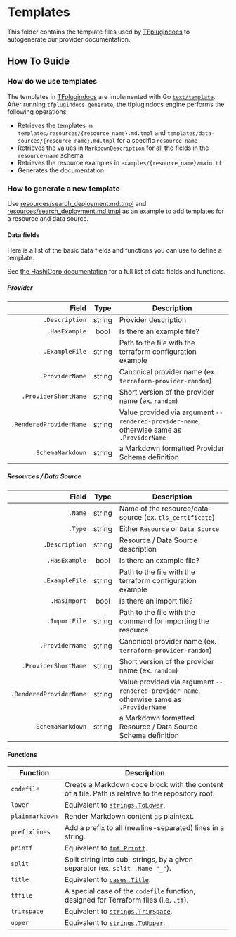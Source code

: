 # Templates 
This folder contains the template files used by [TFplugindocs](https://github.com/hashicorp/terraform-plugin-docs) to autogenerate our provider documentation.


## How To Guide

### How do we use templates

The templates in [TFplugindocs](https://github.com/hashicorp/terraform-plugin-docs) are implemented with Go [`text/template`](https://golang.org/pkg/text/template/). After running `tfplugindocs generate`, the tfplugindocs engine performs the following operations:
 
 - Retrieves the templates in `templates/resources/{resource_name}.md.tmpl` and `templates/data-sources/{resource_name}.md.tmpl` for a specific `resource-name`
 - Retrieves the values in `MarkdownDescription` for all the fields in the `resource-name` schema
 - Retrieves the resource examples in `examples/{resource_name}/main.tf`
 - Generates the documentation.

 
 ### How to generate a new template
 Use [resources/search_deployment.md.tmpl](resources/search_deployment.md.tmpl) and [resources/search_deployment.md.tmpl](data-sources/search_deployment.md.tmpl) as an example to add templates for a resource and data source. 

#### Data fields
Here is a list of the basic data fields and functions you can use to define a template.

See [the HashiCorp documentation](https://github.com/hashicorp/terraform-plugin-docs?tab=readme-ov-file#templates) for a full list of data fields and functions.

##### Provider

|                   Field |  Type  | Description                                                                               |
|------------------------:|:------:|-------------------------------------------------------------------------------------------|
|          `.Description` | string | Provider description                                                                      |
|           `.HasExample` |  bool  | Is there an example file?                                                                 |
|          `.ExampleFile` | string | Path to the file with the terraform configuration example                                 |
|         `.ProviderName` | string | Canonical provider name (ex. `terraform-provider-random`)                                 |
|    `.ProviderShortName` | string | Short version of the provider name (ex. `random`)                                         |
| `.RenderedProviderName` | string | Value provided via argument `--rendered-provider-name`, otherwise same as `.ProviderName` |
|       `.SchemaMarkdown` | string | a Markdown formatted Provider Schema definition                                           |

##### Resources / Data Source

|                   Field |  Type  | Description                                                                               |
|------------------------:|:------:|-------------------------------------------------------------------------------------------|
|                 `.Name` | string | Name of the resource/data-source (ex. `tls_certificate`)                                  |
|                 `.Type` | string | Either `Resource` or `Data Source`                                                        |
|          `.Description` | string | Resource / Data Source description                                                        |
|           `.HasExample` |  bool  | Is there an example file?                                                                 |
|          `.ExampleFile` | string | Path to the file with the terraform configuration example                                 |
|            `.HasImport` |  bool  | Is there an import file?                                                                  |
|           `.ImportFile` | string | Path to the file with the command for importing the resource                              |
|         `.ProviderName` | string | Canonical provider name (ex. `terraform-provider-random`)                                 |
|    `.ProviderShortName` | string | Short version of the provider name (ex. `random`)                                         |
| `.RenderedProviderName` | string | Value provided via argument `--rendered-provider-name`, otherwise same as `.ProviderName` |
|       `.SchemaMarkdown` | string | a Markdown formatted Resource / Data Source Schema definition                             |

#### Functions

| Function        | Description                                                                                       |
|-----------------|---------------------------------------------------------------------------------------------------|
| `codefile`      | Create a Markdown code block with the content of a file. Path is relative to the repository root. |
| `lower`         | Equivalent to [`strings.ToLower`](https://pkg.go.dev/strings#ToLower).                            |
| `plainmarkdown` | Render Markdown content as plaintext.                                                             |
| `prefixlines`   | Add a prefix to all (newline-separated) lines in a string.                                        |
| `printf`        | Equivalent to [`fmt.Printf`](https://pkg.go.dev/fmt#Printf).                                      |
| `split`         | Split string into sub-strings, by a given separator (ex. `split .Name "_"`).                      |
| `title`         | Equivalent to [`cases.Title`](https://pkg.go.dev/golang.org/x/text/cases#Title).                  |
| `tffile`        | A special case of the `codefile` function, designed for Terraform files (i.e. `.tf`).             |
| `trimspace`     | Equivalent to [`strings.TrimSpace`](https://pkg.go.dev/strings#TrimSpace).                        |
| `upper`         | Equivalent to [`strings.ToUpper`](https://pkg.go.dev/strings#ToUpper).                            |

